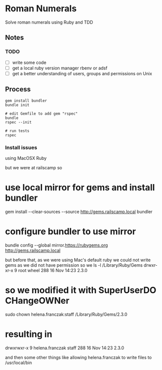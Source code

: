 # Roman Numerals

Solve roman numerals using Ruby and TDD

## Notes


### TODO

- [ ] write some code
- [ ] get a local ruby version manager rbenv or adsf
- [ ] get a better understanding of users, groups and permissions on Unix

## Process

```
gem install bundler
bundle init

# edit Gemfile to add gem "rspec"
bundle
rspec --init

# run tests
rspec
```
    
### Install issues

using MacOSX Ruby

but we were at railscamp so
  # use local mirror for gems and install bundler
  gem install --clear-sources --source http://gems.railscamp.local bundler

  # configure bundler to use mirror
  bundle config --global mirror.https://rubygems.org http://gems.railscamp.local

but before that, as we were using Mac's default ruby we could not write gems as
we did not have permission so we
  ls -l /Library/Ruby/Gems
  drwxr-xr-x  9 root             wheel  288 16 Nov 14:23 2.3.0

  # so we modified it with SuperUserDO CHangeOWNer
  sudo chown helena.franczak:staff /Library/Ruby/Gems/2.3.0

  # resulting in
  drwxrwxr-x  9 helena.franczak  staff  288 16 Nov 14:23 2.3.0

and then some other things like allowing helena.franczak to write files to
/usr/local/bin

